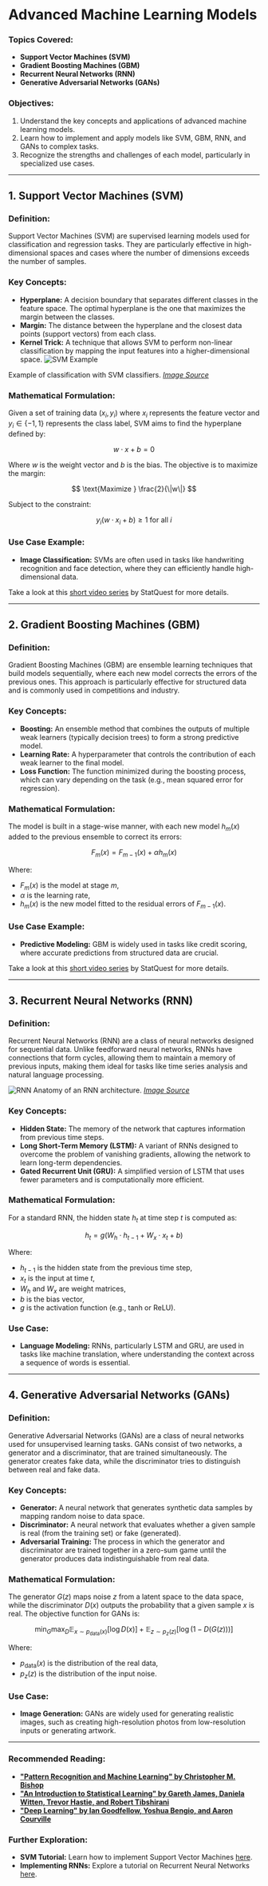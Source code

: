 # Advanced Machine Learning Models

### Topics Covered:
- **Support Vector Machines (SVM)**
- **Gradient Boosting Machines (GBM)**
- **Recurrent Neural Networks (RNN)**
- **Generative Adversarial Networks (GANs)**

### Objectives:
1. Understand the key concepts and applications of advanced machine learning models.
2. Learn how to implement and apply models like SVM, GBM, RNN, and GANs to complex tasks.
3. Recognize the strengths and challenges of each model, particularly in specialized use cases.

---

## 1. Support Vector Machines (SVM)

### Definition:
Support Vector Machines (SVM) are supervised learning models used for classification and regression tasks. They are particularly effective in high-dimensional spaces and cases where the number of dimensions exceeds the number of samples.

### Key Concepts:
- **Hyperplane:** A decision boundary that separates different classes in the feature space. The optimal hyperplane is the one that maximizes the margin between the classes.
- **Margin:** The distance between the hyperplane and the closest data points (support vectors) from each class.
- **Kernel Trick:** A technique that allows SVM to perform non-linear classification by mapping the input features into a higher-dimensional space.
![SVM Example](https://scikit-learn.org/stable/_images/sphx_glr_plot_iris_svc_001.png)

Example of classification with SVM classifiers.
_[Image Source](https://scikit-learn.org/stable/modules/svm.html)_

### Mathematical Formulation:
Given a set of training data $(x_i, y_i)$ where $x_i$ represents the feature vector and $y_i \in \{-1, 1\}$ represents the class label, SVM aims to find the hyperplane defined by:

$$ w \cdot x + b = 0 $$

Where $w$ is the weight vector and $b$ is the bias. The objective is to maximize the margin:

$$ \text{Maximize } \frac{2}{\|w\|} $$

Subject to the constraint:

$$ y_i(w \cdot x_i + b) \geq 1 \text{ for all } i $$

### Use Case Example:
- **Image Classification:** SVMs are often used in tasks like handwriting recognition and face detection, where they can efficiently handle high-dimensional data.


Take a look at this [short video series](https://www.youtube.com/watch?v=efR1C6CvhmE&t=743s) by StatQuest for more details.

---

## 2. Gradient Boosting Machines (GBM)

### Definition:
Gradient Boosting Machines (GBM) are ensemble learning techniques that build models sequentially, where each new model corrects the errors of the previous ones. This approach is particularly effective for structured data and is commonly used in competitions and industry.

### Key Concepts:
- **Boosting:** An ensemble method that combines the outputs of multiple weak learners (typically decision trees) to form a strong predictive model.
- **Learning Rate:** A hyperparameter that controls the contribution of each weak learner to the final model.
- **Loss Function:** The function minimized during the boosting process, which can vary depending on the task (e.g., mean squared error for regression).

### Mathematical Formulation:
The model is built in a stage-wise manner, with each new model $h_m(x)$ added to the previous ensemble to correct its errors:

$$ F_{m}(x) = F_{m-1}(x) + \alpha h_m(x) $$

Where:
- $F_{m}(x)$ is the model at stage $m$,
- $\alpha$ is the learning rate,
- $h_m(x)$ is the new model fitted to the residual errors of $F_{m-1}(x)$.

### Use Case Example:
- **Predictive Modeling:** GBM is widely used in tasks like credit scoring, where accurate predictions from structured data are crucial.

Take a look at this [short video series](https://www.youtube.com/watch?v=3CC4N4z3GJc) by StatQuest for more details.

---

## 3. Recurrent Neural Networks (RNN)

### Definition:
Recurrent Neural Networks (RNN) are a class of neural networks designed for sequential data. Unlike feedforward neural networks, RNNs have connections that form cycles, allowing them to maintain a memory of previous inputs, making them ideal for tasks like time series analysis and natural language processing.

![RNN](https://upload.wikimedia.org/wikipedia/commons/thumb/b/b5/Recurrent_neural_network_unfold.svg/2880px-Recurrent_neural_network_unfold.svg.png)
Anatomy of an RNN architecture.
_[Image Source](https://en.wikipedia.org/wiki/Recurrent_neural_network)_

### Key Concepts:
- **Hidden State:** The memory of the network that captures information from previous time steps.
- **Long Short-Term Memory (LSTM):** A variant of RNNs designed to overcome the problem of vanishing gradients, allowing the network to learn long-term dependencies.
- **Gated Recurrent Unit (GRU):** A simplified version of LSTM that uses fewer parameters and is computationally more efficient.

### Mathematical Formulation:
For a standard RNN, the hidden state $h_t$ at time step $t$ is computed as:

$$ h_t = g(W_h \cdot h_{t-1} + W_x \cdot x_t + b) $$

Where:
- $h_{t-1}$ is the hidden state from the previous time step,
- $x_t$ is the input at time $t$,
- $W_h$ and $W_x$ are weight matrices,
- $b$ is the bias vector,
- $g$ is the activation function (e.g., tanh or ReLU).

### Use Case:
- **Language Modeling:** RNNs, particularly LSTM and GRU, are used in tasks like machine translation, where understanding the context across a sequence of words is essential.

---

## 4. Generative Adversarial Networks (GANs)

### Definition:
Generative Adversarial Networks (GANs) are a class of neural networks used for unsupervised learning tasks. GANs consist of two networks, a generator and a discriminator, that are trained simultaneously. The generator creates fake data, while the discriminator tries to distinguish between real and fake data.

### Key Concepts:
- **Generator:** A neural network that generates synthetic data samples by mapping random noise to data space.
- **Discriminator:** A neural network that evaluates whether a given sample is real (from the training set) or fake (generated).
- **Adversarial Training:** The process in which the generator and discriminator are trained together in a zero-sum game until the generator produces data indistinguishable from real data.

### Mathematical Formulation:
The generator $G(z)$ maps noise $z$ from a latent space to the data space, while the discriminator $D(x)$ outputs the probability that a given sample $x$ is real. The objective function for GANs is:

$$ \min_G \max_D \mathbb{E}_{x \sim p_{\text{data}}(x)}[\log D(x)] + \mathbb{E}_{z \sim p_z(z)}[\log(1 - D(G(z)))] $$

Where:
- $p_{\text{data}}(x)$ is the distribution of the real data,
- $p_z(z)$ is the distribution of the input noise.

### Use Case:
- **Image Generation:** GANs are widely used for generating realistic images, such as creating high-resolution photos from low-resolution inputs or generating artwork.

---

### Recommended Reading:
- **["Pattern Recognition and Machine Learning" by Christopher M. Bishop](https://www.microsoft.com/en-us/research/uploads/prod/2006/01/Bishop-Pattern-Recognition-and-Machine-Learning-2006.pdf)**
- **["An Introduction to Statistical Learning" by Gareth James, Daniela Witten, Trevor Hastie, and Robert Tibshirani](https://www.stat.berkeley.edu/users/rabbee/s154/ISLR_First_Printing.pdf)**
- **["Deep Learning" by Ian Goodfellow, Yoshua Bengio, and Aaron Courville](https://www.deeplearningbook.org/)**

### Further Exploration:
- **SVM Tutorial:** Learn how to implement Support Vector Machines [here](https://scikit-learn.org/stable/modules/svm.html).
- **Implementing RNNs:** Explore a tutorial on Recurrent Neural Networks [here](https://pytorch.org/tutorials/intermediate/char_rnn_classification_tutorial.html).